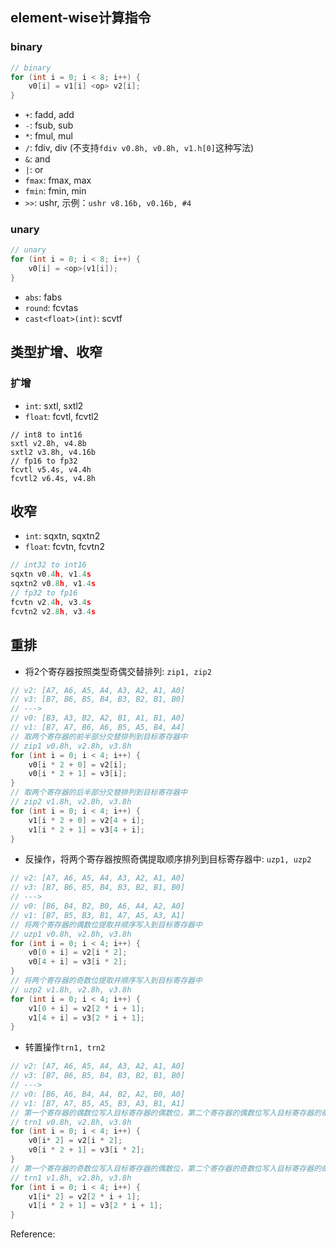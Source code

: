 
## element-wise计算指令

### binary

```c
// binary
for (int i = 0; i < 8; i++) {
    v0[i] = v1[i] <op> v2[i];
}
```

-   `+`: fadd, add
-   `-`: fsub, sub
-   `*`: fmul, mul
-   `/`: fdiv, div (不支持`fdiv v0.8h, v0.8h, v1.h[0]`这种写法)
-   `&`: and
-   `|`: or
-   `fmax`: fmax, max
-   `fmin`: fmin, min
-   `>>`: ushr, 示例：`ushr v8.16b, v0.16b, #4`

### unary

```c
// unary
for (int i = 0; i < 8; i++) {
    v0[i] = <op>(v1[i]);
}
```

-   `abs`: fabs
-   `round`: fcvtas
-   `cast<float>(int)`: scvtf

## 类型扩增、收窄

### 扩增

-   `int`: sxtl, sxtl2
-   `float`: fcvtl, fcvtl2

```
// int8 to int16
sxtl v2.8h, v4.8b
sxtl2 v3.8h, v4.16b
// fp16 to fp32
fcvtl v5.4s, v4.4h
fcvtl2 v6.4s, v4.8h
```

## 收窄

-   `int`: sqxtn, sqxtn2
-   `float`: fcvtn, fcvtn2

```c
// int32 to int16
sqxtn v0.4h, v1.4s
sqxtn2 v0.8h, v1.4s
// fp32 to fp16
fcvtn v2.4h, v3.4s
fcvtn2 v2.8h, v3.4s
```

## 重排

-   将2个寄存器按照类型奇偶交替排列: `zip1, zip2`

```c
// v2: [A7, A6, A5, A4, A3, A2, A1, A0]
// v3: [B7, B6, B5, B4, B3, B2, B1, B0]
// --->
// v0: [B3, A3, B2, A2, B1, A1, B1, A0]
// v1: [B7, A7, B6, A6, B5, A5, B4, A4]
// 取两个寄存器的前半部分交替排列到目标寄存器中
// zip1 v0.8h, v2.8h, v3.8h
for (int i = 0; i < 4; i++) {
    v0[i * 2 + 0] = v2[i];
    v0[i * 2 + 1] = v3[i];
}
// 取两个寄存器的后半部分交替排列到目标寄存器中
// zip2 v1.8h, v2.8h, v3.8h
for (int i = 0; i < 4; i++) {
    v1[i * 2 + 0] = v2[4 + i];
    v1[i * 2 + 1] = v3[4 + i];
}
```

-   反操作，将两个寄存器按照奇偶提取顺序排列到目标寄存器中: `uzp1, uzp2`

```c
// v2: [A7, A6, A5, A4, A3, A2, A1, A0]
// v3: [B7, B6, B5, B4, B3, B2, B1, B0]
// --->
// v0: [B6, B4, B2, B0, A6, A4, A2, A0]
// v1: [B7, B5, B3, B1, A7, A5, A3, A1]
// 将两个寄存器的偶数位提取并顺序写入到目标寄存器中
// uzp1 v0.8h, v2.8h, v3.8h
for (int i = 0; i < 4; i++) {
    v0[0 + i] = v2[i * 2];
    v0[4 + i] = v3[i * 2];
}
// 将两个寄存器的奇数位提取并顺序写入到目标寄存器中
// uzp2 v1.8h, v2.8h, v3.8h
for (int i = 0; i < 4; i++) {
    v1[0 + i] = v2[2 * i + 1];
    v1[4 + i] = v3[2 * i + 1];
}
```

-   转置操作`trn1, trn2`

```c
// v2: [A7, A6, A5, A4, A3, A2, A1, A0]
// v3: [B7, B6, B5, B4, B3, B2, B1, B0]
// --->
// v0: [B6, A6, B4, A4, B2, A2, B0, A0]
// v1: [B7, A7, B5, A5, B3, A3, B1, A1]
// 第一个寄存器的偶数位写入目标寄存器的偶数位，第二个寄存器的偶数位写入目标寄存器的奇数位
// trn1 v0.8h, v2.8h, v3.8h
for (int i = 0; i < 4; i++) {
    v0[i* 2] = v2[i * 2];
    v0[i * 2 + 1] = v3[i * 2];
}
// 第一个寄存器的奇数位写入目标寄存器的偶数位，第二个寄存器的奇数位写入目标寄存器的奇数位
// trn1 v1.8h, v2.8h, v3.8h
for (int i = 0; i < 4; i++) {
    v1[i* 2] = v2[2 * i + 1];
    v1[i * 2 + 1] = v3[2 * i + 1];
}
```



Reference:


